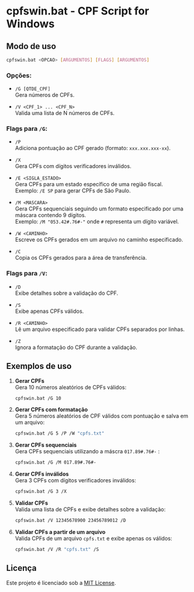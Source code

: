 
# cpfswin.bat - CPF Script for Windows

## Modo de uso

```bash
cpfswin.bat <OPCAO> [ARGUMENTOS] [FLAGS] [ARGUMENTOS]
```

### Opções:

- `/G [QTDE_CPF]`  
  Gera números de CPFs.

- `/V <CPF_1> ... <CPF_N>`  
  Valida uma lista de N números de CPFs.

### Flags para `/G`:

- `/P`  
  Adiciona pontuação ao CPF gerado (formato: `xxx.xxx.xxx-xx`).

- `/X`  
  Gera CPFs com dígitos verificadores inválidos.

- `/E <SIGLA_ESTADO>`  
  Gera CPFs para um estado específico de uma região fiscal.  
  Exemplo: `/E SP` para gerar CPFs de São Paulo.

- `/M <MASCARA>`  
  Gera CPFs sequenciais seguindo um formato especificado por uma máscara contendo 9 dígitos.  
  Exemplo: `/M "053.42#.76#-"` onde `#` representa um dígito variável.

- `/W <CAMINHO>`  
  Escreve os CPFs gerados em um arquivo no caminho especificado.

- `/C`  
  Copia os CPFs gerados para a área de transferência.

### Flags para `/V`:

- `/D`  
  Exibe detalhes sobre a validação do CPF.

- `/S`  
  Exibe apenas CPFs válidos.

- `/R <CAMINHO>`  
  Lê um arquivo especificado para validar CPFs separados por linhas.

- `/Z`  
  Ignora a formatação do CPF durante a validação.

## Exemplos de uso

1. **Gerar CPFs**  
   Gera 10 números aleatórios de CPFs válidos:
   ```bash
   cpfswin.bat /G 10
   ```

2. **Gerar CPFs com formatação**  
   Gera 5 números aleatórios de CPF válidos com pontuação e salva em um arquivo:
   ```bash
   cpfswin.bat /G 5 /P /W "cpfs.txt"
   ```
3. **Gerar CPFs sequenciais**  
   Gera CPFs sequenciais utilizando a máscra `017.89#.76#-` :
   ```bash
   cpfswin.bat /G /M 017.89#.76#-
   ```

4. **Gerar CPFs inválidos**  
   Gera 3 CPFs com dígitos verificadores inválidos:
   ```bash
   cpfswin.bat /G 3 /X
   ```

5. **Validar CPFs**  
   Valida uma lista de CPFs e exibe detalhes sobre a validação:
   ```bash
   cpfswin.bat /V 12345678900 23456789012 /D
   ```

6. **Validar CPFs a partir de um arquivo**  
   Valida CPFs de um arquivo `cpfs.txt` e exibe apenas os válidos:
   ```bash
   cpfswin.bat /V /R "cpfs.txt" /S
   ```

## Licença

Este projeto é licenciado sob a [MIT License](LICENSE).
